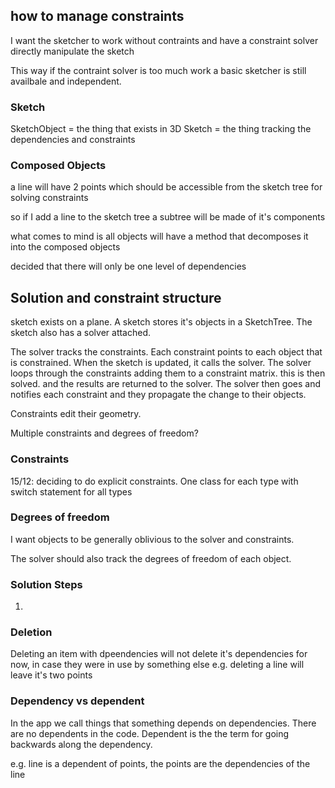 ## how to manage constraints

I want the sketcher to work without contraints and have a constraint solver directly manipulate the sketch

This way if the contraint solver is too much work a basic sketcher is still availbale and independent.

### Sketch

SketchObject = the thing that exists in 3D
Sketch = the thing tracking the dependencies and constraints

### Composed Objects

a line will have 2 points which should be accessible from the sketch tree for solving constraints

so if I add a line to the sketch tree a subtree will be made of it's components

what comes to mind is all objects will have a method that decomposes it into the composed objects

decided that there will only be one level of dependencies


## Solution and constraint structure

sketch exists on a plane. A sketch stores it's objects in a SketchTree. The sketch also has a solver attached.

The solver tracks the constraints. Each constraint points to each object that is constrained.
When the sketch is updated, it calls the solver. The solver loops through the constraints adding them to a constraint matrix. this is then solved. and the results are returned to the solver. The solver then goes and notifies each constraint and they propagate the change to their objects.

Constraints edit their geometry.

Multiple constraints and degrees of freedom?

### Constraints

15/12: deciding to do explicit constraints. One class for each type with switch statement for all types

### Degrees of freedom

I want objects to be generally oblivious to the solver and constraints.

The solver should also track the degrees of freedom of each object.


### Solution Steps

1. 

### Deletion
Deleting an item with dpeendencies will not delete it's dependencies for now, in case they were in use by something else
e.g. deleting a line will leave it's two points

### Dependency vs dependent

In the app we call things that something depends on dependencies. There are no dependents in the code.
Dependent is the the term for going backwards along the dependency. 

e.g. line is a dependent of points, the points are the dependencies of the line